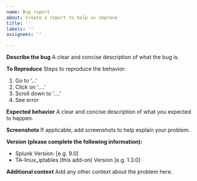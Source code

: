 ```yaml
---
name: Bug report
about: Create a report to help us improve
title: ''
labels: ''
assignees: ''

---
```


**Describe the bug**
A clear and concise description of what the bug is.

**To Reproduce**
Steps to reproduce the behavior:

1. Go to '...'
2. Click on '....'
3. Scroll down to '....'
4. See error

**Expected behavior**
A clear and concise description of what you expected to happen.

**Screenshots**
If applicable, add screenshots to help explain your problem.

**Version (please complete the following information):**

- Splunk Version: [e.g. 9.0]
- TA-linux_iptables (this add-on) Version [e.g. 1.3.0]

**Additional context**
Add any other context about the problem here.
